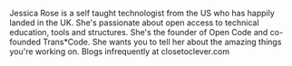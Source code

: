 Jessica Rose is a self taught technologist from the US who has happily
landed in the UK. She's passionate about open access to technical
education, tools and structures. She's the founder of Open Code and
co-founded Trans\*Code. She wants you to tell her about the amazing things
you're working on. Blogs infrequently at closetoclever.com
